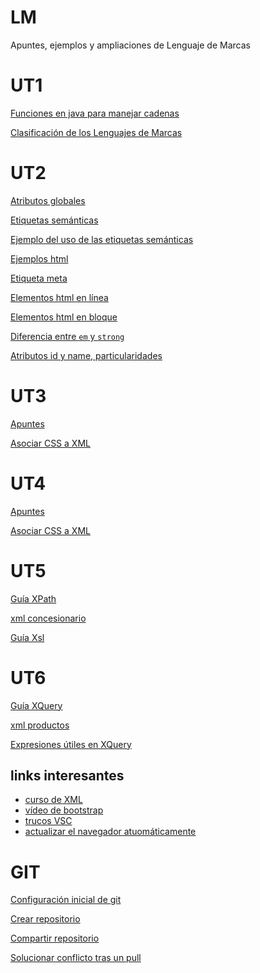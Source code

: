 # LM
Apuntes, ejemplos y ampliaciones de Lenguaje de Marcas

# UT1

[Funciones en java para manejar cadenas](./01/UT01_java_strings.md)

[Clasificación de los Lenguajes de Marcas](./UT1/UT01_clasificación.md)

# UT2

[Atributos globales](./UT2/LM02p17_atributos_globales.md)

[Etiquetas semánticas](./UT2/UT2_etiquetas_semanticas.md)

[Ejemplo del uso de las etiquetas semánticas](./UT2/UT2_index_16semánicas.html)

[Ejemplos html](https://miguitel.github.io/AWEB_disenioWeb/menu.html)

[Etiqueta meta](./UT2/LM02p23_meta.md)

[Elementos html en línea](./UT2/LM02p29_elementos_linea.md)

[Elementos html en bloque](./UT2/LM02p29_elementos_bloque.md)

[Diferencia entre `em` y `strong`](./UT2/LM02p29_em_strong_dif.md)

[Atributos id y name, particularidades](./UT2/LM02p45_id-name.md)

# UT3

[Apuntes](./03/LM03.md)

[Asociar CSS a XML](./03/asociar_CCS-XML/Asociar_CSSaXML_directamente.md)

# UT4

[Apuntes](./04/LM0400_indice.md)

[Asociar CSS a XML](./03/asociar_CCS-XML/Asociar_CSSaXML_directamente.md)

# UT5

[Guía XPath](./05/LM05xpathEjemploClase.md)

[xml concesionario](./05/LM05xpathEjemploClase.xml)

[Guía Xsl](./05/LM05xsltGuion.md)

# UT6

[Guía XQuery](./06/LM0601_introBaseX.md)

[xml productos](./06/productos.xml)

[Expresiones útiles en XQuery](./06/LM0604_expresiones.md)

<!-- [.](./06/LM06TA01git.md) -->

<!-- [.](./06/LM0605TA02_practica.md) -->

## links interesantes

* [curso de XML](https://www.mclibre.org/consultar/xml/index.html)
* [vídeo de bootstrap](https://www.youtube.com/watch?v=XXllX0A_9KQ)
* [trucos VSC](LM00trucos_vsc.md)
* [actualizar el navegador atuomáticamente](./LM00live_server.md)

# GIT

[Configuración inicial de git](./git/LM00_git_configInicial.md)

[Crear repositorio](./git/1_crear_compartido.md)

[Compartir repositorio](./git/1_alumno.md)

[Solucionar conflicto tras un pull](./git/LM00_git_conflicto_pull.md)